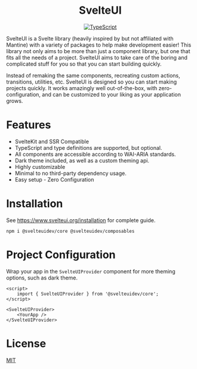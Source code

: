 <center>
  <h1 align="center">SvelteUI</h1>

[![TypeScript](https://badges.frapsoft.com/typescript/code/typescript.svg?v=101)](https://github.com/ellerbrock/typescript-badges/)

</center>

SvelteUI is a Svelte library (heavily inspired by but not affiliated with Mantine) with a variety of packages to help make development easier! This library not only aims to be more than just a component library, but one that fits all the needs of a project. SvelteUI aims to take care of the boring and complicated stuff for you so that you can start building quickly.

Instead of remaking the same components, recreating custom actions, transitions, utilities, etc. SvelteUI is designed so you can start making projects quickly. It works amazingly well out-of-the-box, with zero-configuration, and can be customized to your liking as your application grows.

# Features

- SvelteKit and SSR Compatible
- TypeScript and type definitions are supported, but optional.
- All components are accessible according to WAI-ARIA standards.
- Dark theme included, as well as a custom theming api.
- Highly customizable
- Minimal to no third-party dependency usage.
- Easy setup - Zero Configuration

# Installation

See https://www.svelteui.org/installation for complete guide.

```
npm i @svelteuidev/core @svelteuidev/composables
```

# Project Configuration

Wrap your app in the `SvelteUIProvider` component for more theming options, such as dark theme.

```svelte
<script>
    import { SvelteUIProvider } from '@svelteuidev/core';
</script>

<SvelteUIProvider>
    <YourApp />
</SvelteUIProvider>
```

# License

[MIT](https://choosealicense.com/licenses/mit/)
